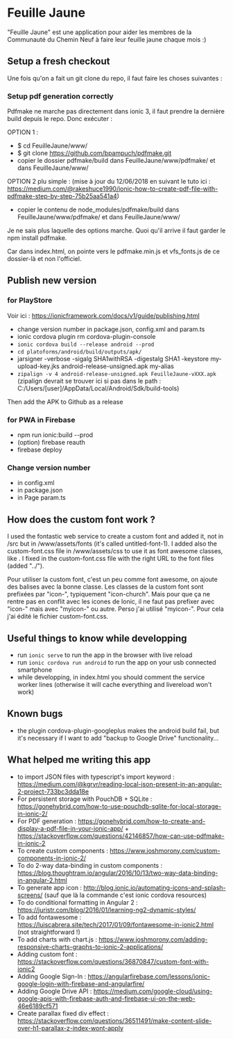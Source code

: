 # Feuille Jaune

"Feuille Jaune" est une application pour aider les membres de la Communauté du Chemin Neuf à faire leur feuille jaune chaque mois :)

## Setup a fresh checkout

Une fois qu'on a fait un git clone du repo, il faut faire les choses suivantes :

### Setup pdf generation correctly

Pdfmake ne marche pas directement dans ionic 3, il faut prendre la dernière build depuis le repo. Donc exécuter :

OPTION 1 :
* $ cd  FeuilleJaune/www/
* $ git clone https://github.com/bpampuch/pdfmake.git
* copier le dossier pdfmake/build dans FeuilleJaune/www/pdfmake/ et dans FeuilleJaune/www/

OPTION 2 plu simple : (mise à jour du 12/06/2018 en suivant le tuto ici : https://medium.com/@rakeshuce1990/ionic-how-to-create-pdf-file-with-pdfmake-step-by-step-75b25aa541a4)
* copier le contenu de node_modules/pdfmake/build dans FeuilleJaune/www/pdfmake/ et dans FeuilleJaune/www/

Je ne sais plus laquelle des options marche. Quoi qu'il arrive il faut garder le npm install pdfmake.

Car dans index.html, on pointe vers le pdfmake.min.js et vfs_fonts.js de ce dossier-là et non l'officiel.

## Publish new version

### for PlayStore

Voir ici : https://ionicframework.com/docs/v1/guide/publishing.html

* change version number in package.json, config.xml and param.ts
* ionic cordova plugin rm cordova-plugin-console
* `ionic cordova build --release android --prod`
* `cd platoforms/android/build/outputs/apk/`
* jarsigner -verbose -sigalg SHA1withRSA -digestalg SHA1 -keystore my-upload-key.jks android-release-unsigned.apk my-alias
* `zipalign -v 4 android-release-unsigned.apk FeuilleJaune-vXXX.apk` (zipalign devrait se trouver ici si pas dans le path : C:/Users/[user]/AppData/Local/Android/Sdk/build-tools)

Then add the APK to Github as a release

### for PWA in Firebase
* npm run ionic:build --prod
* (option) firebase reauth
* firebase deploy

### Change version number
* in config.xml
* in package.json
* in Page param.ts

## How does the custom font work ?

I used the fontastic web service to create a custom font and added it, not in /src but in /www/assets/fonts (it's called untitled-font-1). I added also the custom-font.css file in /www/assets/css to use it as font awesome classes, like <span class="my-icon"></span>. I fixed in the custom-font.css file with the right URL to the font files (added "../").

Pour utiliser la custom font, c'est un peu comme font awesome, on ajoute des balises <i></i> avec la bonne classe. Les classes de la custom font sont prefixées par "icon-", typiquement "icon-church". Mais pour que ça ne rentre pas en conflit avec les icones de Ionic, il ne faut pas prefixer avec "icon-" mais avec "myicon-" ou autre. Perso j'ai utilisé "myicon-". Pour cela j'ai édité le fichier custom-font.css.

## Useful things to know while developping

* run `ionic serve` to run the app in the browser with live reload
* run `ionic cordova run android` to run the app on your usb connected smartphone
* while developping, in index.html you should comment the service worker lines (otherwise it will cache everything and livereload won't work)

## Known bugs

* the plugin cordova-plugin-googleplus makes the android build fail, but it's necessary if I want to add "backup to Google Drive" functionality...

## What helped me writing this app

* to import JSON files with typescript's import keyword : https://medium.com/@kgrvr/reading-local-json-present-in-an-angular-2-project-733bc3dda18e
* For persistent storage with PouchDB + SQLite : https://gonehybrid.com/how-to-use-pouchdb-sqlite-for-local-storage-in-ionic-2/
* For PDF generation : https://gonehybrid.com/how-to-create-and-display-a-pdf-file-in-your-ionic-app/ + https://stackoverflow.com/questions/42146857/how-can-use-pdfmake-in-ionic-2
* To create custom components : https://www.joshmorony.com/custom-components-in-ionic-2/
* To do 2-way data-binding in custom components : https://blog.thoughtram.io/angular/2016/10/13/two-way-data-binding-in-angular-2.html
* To generate app icon : http://blog.ionic.io/automating-icons-and-splash-screens/ (sauf que là la commande c'est ionic cordova resources)
* To do conditional formatting in Angular 2 : https://juristr.com/blog/2016/01/learning-ng2-dynamic-styles/
* To add fontawesome : https://luiscabrera.site/tech/2017/01/09/fontawesome-in-ionic2.html (not straightforward !)
* To add charts with chart.js : https://www.joshmorony.com/adding-responsive-charts-graphs-to-ionic-2-applications/
* Adding custom font : https://stackoverflow.com/questions/36870847/custom-font-with-ionic2
* Adding Google Sign-In : https://angularfirebase.com/lessons/ionic-google-login-with-firebase-and-angularfire/
* Adding Google Drive API : https://medium.com/google-cloud/using-google-apis-with-firebase-auth-and-firebase-ui-on-the-web-46e6189cf571
* Create parallax fixed div effect : https://stackoverflow.com/questions/36511491/make-content-slide-over-h1-parallax-z-index-wont-apply
